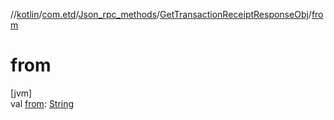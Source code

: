 //[kotlin](../../../../index.md)/[com.etd](../../index.md)/[Json_rpc_methods](../index.md)/[GetTransactionReceiptResponseObj](index.md)/[from](from.md)

# from

[jvm]\
val [from](from.md): [String](https://kotlinlang.org/api/latest/jvm/stdlib/kotlin/-string/index.html)
